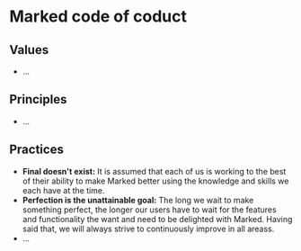 # Marked code of coduct

## Values

- ...

## Principles

- ...

## Practices

- **Final doesn't exist:** It is assumed that each of us is working to the best of their ability to make Marked better using the knowledge and skills we each have at the time.
- **Perfection is the unattainable goal:** The long we wait to make something perfect, the longer our users have to wait for the features and functionality the want and need to be delighted with Marked. Having said that, we will always strive to continuously improve in all areass.
- ...